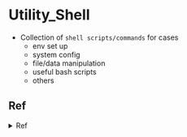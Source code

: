 # Utility_Shell

- Collection of `shell scripts/commands` for cases 
  - env set up 
  - system config 
  - file/data manipulation  
  - useful bash scripts
  - others

## Ref 

<details>
<summary>Ref</summary>
		
### Posgre
* Posgre UDF 
	* https://www.tutorialspoint.com/postgresql/postgresql_functions.htm
* PL/pgSQL turtorial 
	* https://w3resource.com/PostgreSQL/pl-pgsql-declarations.php
	* http://www.imada.sdu.dk/~jamik/db2-12/material/39-PL-pgSQL.pdf
* Posgre cursor 
	* http://www.postgresqltutorial.com/plpgsql-cursor/

### Shell OP
* use `sed` to find and  replace string in file
  * https://linuxize.com/post/how-to-use-sed-to-find-and-replace-string-in-files/

</details>
